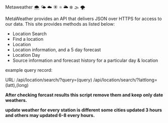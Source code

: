 Metaweather :cloud_with_snow: :sun_behind_small_cloud: :cloud: :sunny: :star: :sun_behind_large_cloud: :snowflake: :fog: :tornado:

MetaWeather provides an API that delivers JSON over HTTPS for access to our data.
This site provides methods as listed below: 

* Location Search
* Find a location
* Location
* Location information, and a 5 day forecast
* Location Day
* Source information and forecast history for a particular day & location

example query record:

URL:
/api/location/search/?query=(query) /api/location/search/?lattlong=(latt),(long)

**After checking forcast results this script remove them and keep only date weathers.**

**update weather for every station is different some cities updated 3 hours and others may updated 6-8 every hours.**
